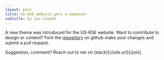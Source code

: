 ```yaml
---
layout: post
title: US-RSE website gets a makeover
subtitle: by Ian Cosden
---
```


A new theme was introduced for the US-RSE website.  Want to contribute to design or content?  Fork the [repository](https://usrse.github.io/usrseweb/) on github make your changes and submit a pull request.  

Suggestion, comment?  Reach out to me on (slack)[{{site.url}}/join].
